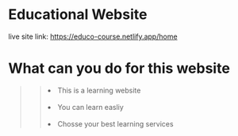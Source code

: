 # Educational Website <br>
live site link: https://educo-course.netlify.app/home
# What can you do for this website
>> <li>This is a learning website</li><br/>
>> <li>You can learn easliy</li><br/>
>> <li>Chosse your best learning services</li>
